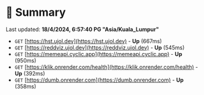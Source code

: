 # 📖 Summary
Last updated: **18/4/2024, 6:57:40 PG "Asia/Kuala_Lumpur"**

- `GET` [https://hst.ujol.dev](https://hst.ujol.dev) - **Up** (667ms)
- `GET` [https://reddviz.ujol.dev](https://reddviz.ujol.dev) - **Up** (545ms)
- `GET` [https://memeapi.cyclic.app](https://memeapi.cyclic.app) - **Up** (950ms)
- `GET` [https://klik.onrender.com/health](https://klik.onrender.com/health) - **Up** (392ms)
- `GET` [https://dumb.onrender.com](https://dumb.onrender.com) - **Up** (358ms)
